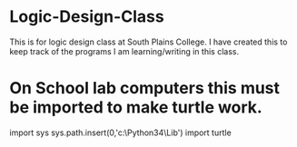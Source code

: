 # Logic-Design-Class

This is for logic design class at South Plains College. I have created this to keep track of the programs I am learning/writing in this class.


# On School lab computers this must be imported to make turtle work.
import sys
sys.path.insert(0,'c:\Python34\Lib')
import turtle
